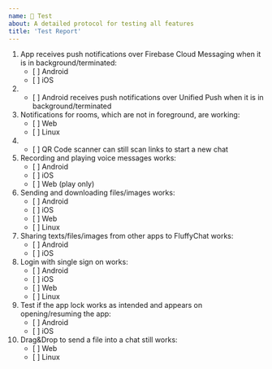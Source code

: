 ```yaml
---
name: 📝 Test
about: A detailed protocol for testing all features
title: 'Test Report'
---
```


1. App receives push notifications over Firebase Cloud Messaging when it is in background/terminated:
	- [ ] Android
	- [ ] iOS
2. - [ ] Android receives push notifications over Unified Push when it is in background/terminated
3. Notifications for rooms, which are not in foreground, are working:
	- [ ] Web
	- [ ] Linux
4. - [ ] QR Code scanner can still scan links to start a new chat
5. Recording and playing voice messages works:
	- [ ] Android
	- [ ] iOS
	- [ ] Web (play only)
6. Sending and downloading files/images works:
	- [ ] Android
	- [ ] iOS
	- [ ] Web
	- [ ] Linux
7. Sharing texts/files/images from other apps to FluffyChat works:
	- [ ] Android
	- [ ] iOS
8. Login with single sign on works:
	- [ ] Android
	- [ ] iOS
	- [ ] Web
	- [ ] Linux
9. Test if the app lock works as intended and appears on opening/resuming the app:
	- [ ] Android
	- [ ] iOS
10. Drag&Drop to send a file into a chat still works:
	- [ ] Web
	- [ ] Linux

